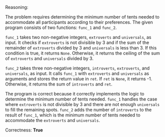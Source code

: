 Reasoning:

The problem requires determining the minimum number of tents needed to accommodate all participants according to their preferences. The given program consists of two functions: `func_1` and `func_2`.

`func_1` takes two non-negative integers, `extroverts` and `universals`, as input. It checks if `extroverts` is not divisible by 3 and if the sum of the remainder of `extroverts` divided by 3 and `universals` is less than 3. If this condition is true, it returns `None`. Otherwise, it returns the ceiling of the sum of `extroverts` and `universals` divided by 3.

`func_2` takes three non-negative integers, `introverts`, `extroverts`, and `universals`, as input. It calls `func_1` with `extroverts` and `universals` as arguments and stores the return value in `ret`. If `ret` is `None`, it returns -1. Otherwise, it returns the sum of `introverts` and `ret`.

The program is correct because it correctly implements the logic to determine the minimum number of tents needed. `func_1` handles the case where `extroverts` is not divisible by 3 and there are not enough `universals` to fill the remaining spots. `func_2` adds the number of `introverts` to the result of `func_1`, which is the minimum number of tents needed to accommodate the `extroverts` and `universals`.

Correctness: **True**